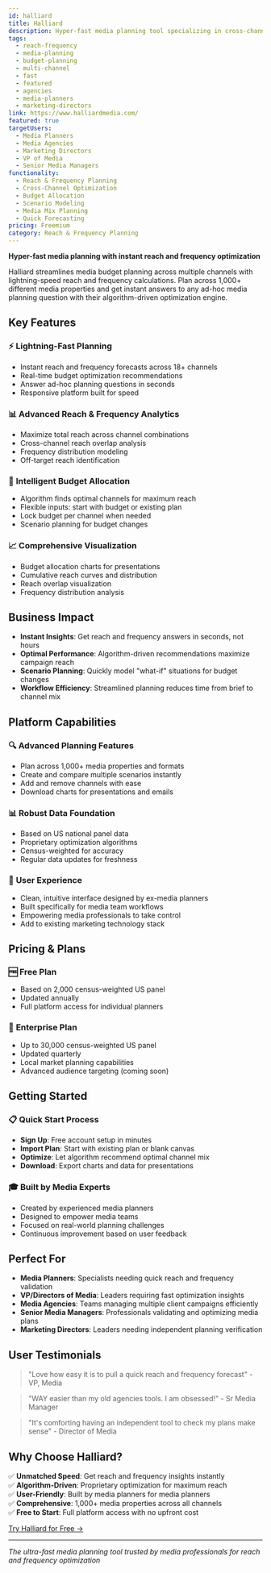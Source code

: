 ```yaml
---
id: halliard
title: Halliard
description: Hyper-fast media planning tool specializing in cross-channel reach and frequency optimization with instant scenario modeling across 1,000+ media properties.
tags:
  - reach-frequency
  - media-planning
  - budget-planning
  - multi-channel
  - fast
  - featured
  - agencies
  - media-planners
  - marketing-directors
link: https://www.halliardmedia.com/
featured: true
targetUsers:
  - Media Planners
  - Media Agencies
  - Marketing Directors
  - VP of Media
  - Senior Media Managers
functionality:
  - Reach & Frequency Planning
  - Cross-Channel Optimization
  - Budget Allocation
  - Scenario Modeling
  - Media Mix Planning
  - Quick Forecasting
pricing: Freemium
category: Reach & Frequency Planning
---
```


**Hyper-fast media planning with instant reach and frequency optimization**

Halliard streamlines media budget planning across multiple channels with lightning-speed reach and frequency calculations. Plan across 1,000+ different media properties and get instant answers to any ad-hoc media planning question with their algorithm-driven optimization engine.

## Key Features

### ⚡ **Lightning-Fast Planning**
- Instant reach and frequency forecasts across 18+ channels
- Real-time budget optimization recommendations
- Answer ad-hoc planning questions in seconds
- Responsive platform built for speed

### 📊 **Advanced Reach & Frequency Analytics**
- Maximize total reach across channel combinations
- Cross-channel reach overlap analysis
- Frequency distribution modeling
- Off-target reach identification

### 🎯 **Intelligent Budget Allocation**
- Algorithm finds optimal channels for maximum reach
- Flexible inputs: start with budget or existing plan
- Lock budget per channel when needed
- Scenario planning for budget changes

### 📈 **Comprehensive Visualization**
- Budget allocation charts for presentations
- Cumulative reach curves and distribution
- Reach overlap visualization
- Frequency distribution analysis

## Business Impact

- **Instant Insights**: Get reach and frequency answers in seconds, not hours
- **Optimal Performance**: Algorithm-driven recommendations maximize campaign reach
- **Scenario Planning**: Quickly model "what-if" situations for budget changes
- **Workflow Efficiency**: Streamlined planning reduces time from brief to channel mix

## Platform Capabilities

### 🔍 **Advanced Planning Features**
- Plan across 1,000+ media properties and formats
- Create and compare multiple scenarios instantly
- Add and remove channels with ease
- Download charts for presentations and emails

### 📊 **Robust Data Foundation**
- Based on US national panel data
- Proprietary optimization algorithms
- Census-weighted for accuracy
- Regular data updates for freshness

### 🎨 **User Experience**
- Clean, intuitive interface designed by ex-media planners
- Built specifically for media team workflows
- Empowering media professionals to take control
- Add to existing marketing technology stack

## Pricing & Plans

### 🆓 **Free Plan**
- Based on 2,000 census-weighted US panel
- Updated annually
- Full platform access for individual planners

### 🏢 **Enterprise Plan**
- Up to 30,000 census-weighted US panel
- Updated quarterly
- Local market planning capabilities
- Advanced audience targeting (coming soon)

## Getting Started

### 📋 **Quick Start Process**
- **Sign Up**: Free account setup in minutes
- **Import Plan**: Start with existing plan or blank canvas
- **Optimize**: Let algorithm recommend optimal channel mix
- **Download**: Export charts and data for presentations

### 🎓 **Built by Media Experts**
- Created by experienced media planners
- Designed to empower media teams
- Focused on real-world planning challenges
- Continuous improvement based on user feedback

## Perfect For

- **Media Planners**: Specialists needing quick reach and frequency validation
- **VP/Directors of Media**: Leaders requiring fast optimization insights
- **Media Agencies**: Teams managing multiple client campaigns efficiently
- **Senior Media Managers**: Professionals validating and optimizing media plans
- **Marketing Directors**: Leaders needing independent planning verification

## User Testimonials

> "Love how easy it is to pull a quick reach and frequency forecast" - VP, Media

> "WAY easier than my old agencies tools. I am obsessed!" - Sr Media Manager

> "It's comforting having an independent tool to check my plans make sense" - Director of Media

## Why Choose Halliard?

✅ **Unmatched Speed**: Get reach and frequency insights instantly  
✅ **Algorithm-Driven**: Proprietary optimization for maximum reach  
✅ **User-Friendly**: Built by media planners for media planners  
✅ **Comprehensive**: 1,000+ media properties across all channels  
✅ **Free to Start**: Full platform access with no upfront cost  

[Try Halliard for Free →](https://www.halliardmedia.com/)

---

*The ultra-fast media planning tool trusted by media professionals for reach and frequency optimization* 